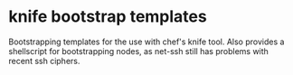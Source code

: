 # knife bootstrap templates

Bootstrapping templates for the use with chef's knife tool.
Also provides a shellscript for bootstrapping nodes, as net-ssh still has problems with recent ssh
ciphers.
